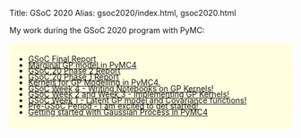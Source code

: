 Title: GSoC 2020
Alias: gsoc2020/index.html, gsoc2020.html

My work during the GSoC 2020 program with PyMC:

<div style='background-color: lightyellow; padding: 10px;'>
    <ul style='line-height:75%;'>
    <li><a href="/gsoc2020/gsoc-final-report">GSoC Final Report</a></li>
    <li><a href="/gsoc2020/marginal-gp-model-in-pymc4">Marginal GP model in PyMC4</a></li>
    <li><a href="/gsoc2020/gsoc-phase-2-summary">GSoC'20 Phase 2 Report</a></li>
    <li><a href="/gsoc2020/gsoc-phase-1-summary">GSoC'20 Phase 1 Report</a></li>
    <li><a href="/gsoc2020/kernels-for-gp-modelling-in-pymc4">Kernels for GP Modelling in PyMC4.</a></li>
    <li><a href="/gsoc2020/writing-notebooks-on-gp-kernels">GSoC Week 4 - Writing Notebooks on GP Kernels!</a></li>
    <li><a href="/gsoc2020/implementing-gp-kernels">GSoC Week 2 and Week 3 - Implementing GP Kernels! </a></li>
    <li><a href="/gsoc2020/latent-gp-model-and-covariance-functions">GSoC Week 1 - Latent GP model and Covariance functions!</a></li>
    <li><a href="/gsoc2020/pre-gsoc-period-i-am-excited-to-get-started">Pre-GSoC Period - I am excited to get started!</a></li>
    <li><a href="/gsoc2020/getting-started-with-gaussian-process-in-pymc4">Getting started with Gaussian Process in PyMC4</a></li>
    </ul>
</div>
